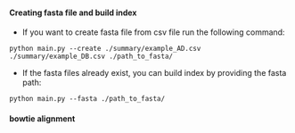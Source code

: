 
#### Creating fasta file and build index ####

* If you want to create fasta file from csv file run the following command:

` python main.py --create ./summary/example_AD.csv ./summary/example_DB.csv ./path_to_fasta/ `

* If the fasta files already exist, you can build index by providing the fasta path:

` python main.py --fasta ./path_to_fasta/ `

#### bowtie alignment ####



